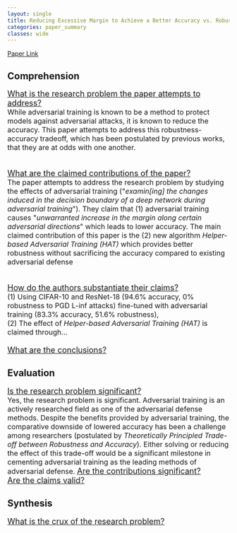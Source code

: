 ```yaml
---
layout: single
title: Reducing Excessive Margin to Achieve a Better Accuracy vs. Robustness Trade-off
categories: paper_summary
classes: wide
---
```


[Paper Link]([https://link-url-here.org](https://openreview.net/pdf?id=Azh9QBQ4tR7))

<h2>Comprehension</h2>
<font size="4">
<ins>What is the research problem the paper attempts to address?</ins><br>
  <font size="3.5">
  While adversarial training is known to be a method to protect models against adversarial attacks, it is known to reduce the accuracy. This paper attempts to address this robustness-accuracy tradeoff, which has been postulated by previous works, that they are at odds with one another.<br><br>
  </font>
  
<ins>What are the claimed contributions of the paper?</ins><br>
  <font size="3.5">
  The paper attempts to address the research problem by studying the effects of adversarial training ("<em>examin[ing] the changes induced in the decision boundary of a deep network during adversarial training</em>"). They claim that (1) adversarial training causes "<em>unwarranted increase in the margin along certain adversarial directions</em>" which leads to lower accuracy. The main claimed contribution of this paper is the (2) new algorithm <em>Helper-based Adversarial Training (HAT)</em> which provides better robustness without sacrificing the accuracy compared to existing adversarial defense<br><br>
  </font>
  
<ins>How do the authors substantiate their claims?</ins><br>
  <font size="3.5">
  (1) Using CIFAR-10 and ResNet-18 (94.6% accuracy, 0% robustness to PGD L-inf attacks) fine-tuned with adversarial training (83.3% accuracy, 51.6% robustness), <br>
  (2) The effect of <em>Helper-based Adversarial Training (HAT)</em> is claimed through...<br>
  <br>
  </font>
<ins>What are the conclusions?</ins>
</font>  

<h2>Evaluation</h2>
<font size="4">
<ins>Is the research problem significant?</ins><br>
  <font size="3.5">
  Yes, the research problem is significant. Adversarial training is an actively researched field as one of the adversarial defense methods. Despite the benefits provided by adversarial training, the comparative downside of lowered accuracy has been a challenge among researchers (postulated by <em>Theoretically Principled Trade-off between Robustness and Accuracy</em>). Either solving or reducing the effect of this trade-off would be a significant milestone in cementing adversarial training as the leading methods of adversarial defense.
  </font>
<ins>Are the contributions significant?</ins><br>
<ins>Are the claims valid?</ins><br>
</font>


<h2>Synthesis</h2>
<font size="4">
<ins>What is the crux of the research problem?</ins><br>
</font>
